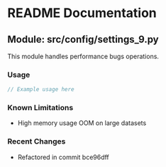 # README Documentation

## Module: src/config/settings_9.py

This module handles performance bugs operations.

### Usage

```javascript
// Example usage here
```

### Known Limitations

- High memory usage OOM on large datasets

### Recent Changes

- Refactored in commit bce96dff
